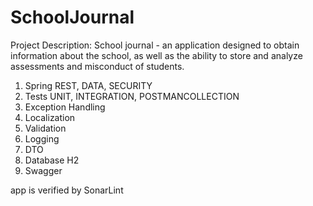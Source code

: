 # SchoolJournal

Project Description: School journal - an application designed to obtain information about the school,
as well as the ability to store and analyze assessments and misconduct of students. 


1. Spring REST, DATA, SECURITY
2. Tests UNIT, INTEGRATION, POSTMANCOLLECTION
3. Exception Handling
4. Localization
5. Validation
6. Logging
7. DTO
8. Database H2
9. Swagger

app is verified by SonarLint

